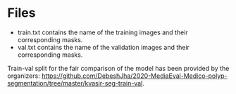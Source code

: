 
# Files
- train.txt contains the name of the training images and their corresponding masks.
- val.txt contains the name of the validation images and their corresponding masks. 

Train-val split for the fair comparison of the model has been provided by the organizers: https://github.com/DebeshJha/2020-MediaEval-Medico-polyp-segmentation/tree/master/kvasir-seg-train-val.
